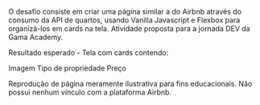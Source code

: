 O desafio consiste em criar uma página similar a do Airbnb através do consumo da API de quartos, usando Vanilla Javascript e Flexbox para organizá-los em cards na tela. 
Atividade proposta para a jornada DEV da Gama Academy.

Resultado esperado - Tela com cards contendo:

Imagem
Tipo de propriedade
Preço

Reprodução de página meramente ilustrativa para fins educacionais. Não possui nenhum vínculo com a plataforma Airbnb.